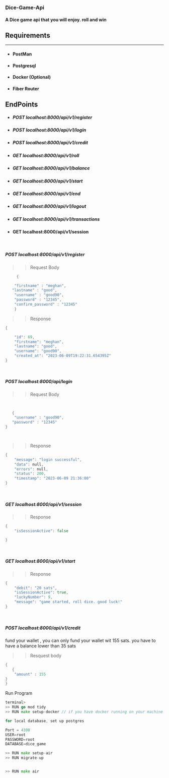 ### Dice-Game-Api

#### A Dice game api that you will enjoy. roll and win

## Requirements
*** 

* #### PostMan
* #### Postgresql
* #### Docker (Optional)
* #### Fiber Router




## EndPoints

* ##### POST localhost:8000/api/v1/register 
* ##### POST localhost:8000/api/v1/login
* ##### POST localhost:8000/api/v1/credit
* #####  GET localhost:8000/api/v1/roll
* #####  GET localhost:8000/api/v1/balance
* #####  GET localhost:8000/api/v1/start
* #####  GET localhost:8000/api/v1/end
* #####  GET localhost:8000/api/v1/logout
* #####  GET localhost:8000/api/v1/transactions
* ####  GET localhost:8000/api/v1/session



<br>

##### POST localhost:8000/api/v1/register

>> Request Body 

```GO
     {

    "firstname" : "meghan",
   "lastname" : "good",
    "username" : "good90",
    "password" : "12345",
    "confirm_password" : "12345"
    }
```

>> Response 

```GO
{

    "id": 69,
    "firstname": "meghan",
    "lastname": "good",
    "username": "good90",
    "created_at": "2023-06-09T19:22:31.654395Z"
}

```

<br>


##### POST localhost:8000/api/login

>> Request Body 

```GO
     
       
   {
    "username" : "good90",
   "password" : "12345"
}

    
```

>> Response 

```GO
{
    "message": "login successful",
    "data": null,
    "errors": null,
    "status": 200,
    "timestamp": "2023-06-09 21:36:00"
}
```
<br>

 ##### GET localhost:8000/api/v1/session


>> Response 

```GO
{
    "isSessionActive": false

}
```
<br>

 ##### GET localhost:8000/api/v1/start


>> Response 

```GO
{
    "debit": "20 sats",
    "isSessionActive": true,
    "luckyNumber": 9,
    "message": "game started, roll dice. good luck!"
}
```
<br>

 ##### POST localhost:8000/api/v1/credit
  fund your wallet , you can only fund your wallet wit 155 sats. you have to have a balance lower than 35 sats


>> Resquest body

```GO
{
   {
    "amount" : 155
}
}
```


 

Run Program

```GO
terminal> 
>> RUN go mod tidy
>> RUN make setup-docker // if you have docker running on your machine

for local database, set up postgres

Port = 4300
USER=root 
PASSWORD=root 
DATABASE=dice_game

>> RUN make setup-air
>> RUN migrate-up


>> RUN make air
```